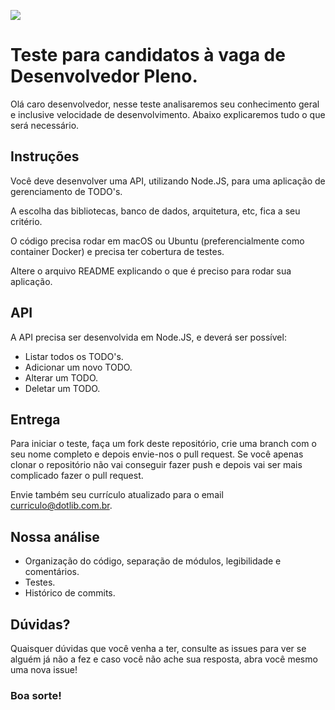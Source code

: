 [![](http://www.dotlib.com.br/site/images/footer/bra.png)](http://www.dotlib.com)

# Teste para candidatos à vaga de Desenvolvedor Pleno.

Olá caro desenvolvedor, nesse teste analisaremos seu conhecimento geral e inclusive velocidade de desenvolvimento. Abaixo explicaremos tudo o que será necessário.

## Instruções

Você deve desenvolver uma API, utilizando Node.JS, para uma aplicação de gerenciamento de TODO's.

A escolha das bibliotecas, banco de dados, arquitetura, etc, fica a seu critério.

O código precisa rodar em macOS ou Ubuntu (preferencialmente como container Docker) e precisa ter cobertura de testes.

Altere o arquivo README explicando o que é preciso para rodar sua aplicação.

## API

A API precisa ser desenvolvida em Node.JS, e deverá ser possível:

- Listar todos os TODO's.
- Adicionar um novo TODO.
- Alterar um TODO.
- Deletar um TODO.

## Entrega

Para iniciar o teste, faça um fork deste repositório, crie uma branch com o seu nome completo e depois envie-nos o pull request. Se você apenas clonar o repositório não vai conseguir fazer push e depois vai ser mais complicado fazer o pull request.

Envie também seu currículo atualizado para o email curriculo@dotlib.com.br.

## Nossa análise

- Organização do código, separação de módulos, legibilidade e comentários.
- Testes.
- Histórico de commits.

## Dúvidas?

Quaisquer dúvidas que você venha a ter, consulte as issues para ver se alguém já não a fez e caso você não ache sua resposta, abra você mesmo uma nova issue!

### Boa sorte!
